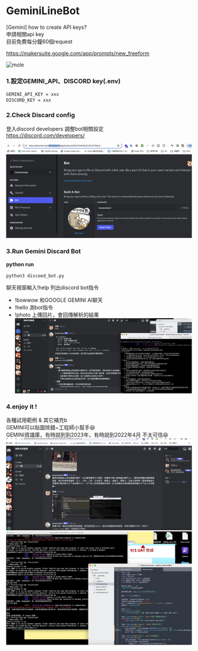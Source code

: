 # GeminiLineBot

[Gemini] how to create API keys?  
申請相關api key  
目前免費每分鐘60個request  

https://makersuite.google.com/app/prompts/new_freeform

  ![mole](https://github.com/bowwowxx/GeminiLineBot/blob/main/GEMINIAPI.jpg)  
  
### 1.設定GEMINI_API、DISCORD key(.env)
```
GEMINI_API_KEY = xxx
DISCORD_KEY = xxx
```

### 2.Check Discard config
登入discord developers 調整bot相關設定  
https://discord.com/developers/

  ![mole](https://github.com/bowwowxx/GeminiDiscordBot/blob/main/04.jpg)  
  
### 3.Run Gemini Discard Bot 

**python run** 

```
python3 discoed_bot.py
```
聊天視窗輸入!help 列出discord bot指令  
- !bowwow 和GOOGLE GEMINI AI聊天  
- !hello 測bot指令  
- !photo 上傳回片，會回傳解析的結果  
  ![mole](https://github.com/bowwowxx/GeminiDiscordBot/blob/main/01.jpg)  


### 4.enjoy it !
各種試用範例 & 其它補充b  
GEMINI可以貼圖除錯~工程師小幫手😆  
GEMINI資識庫，有時說到到2023年，有時說到2022年4月 不太可信😆  
  ![mole](https://github.com/bowwowxx/GeminiDiscordBot/blob/main/02.jpg)  
  ![mole](https://github.com/bowwowxx/GeminiDiscordBot/blob/main/03.jpg)  
